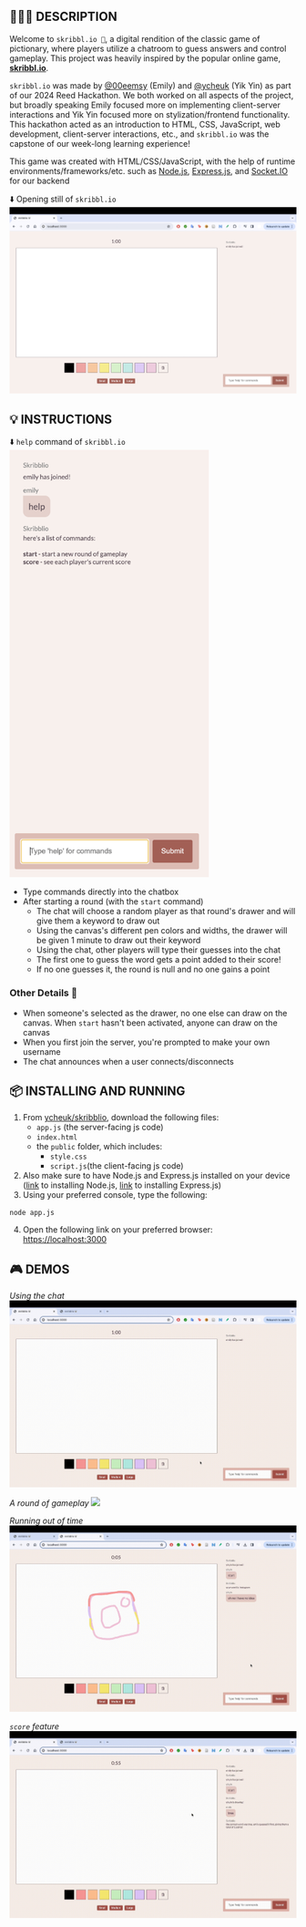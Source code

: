 ## 👩🏻‍💻 DESCRIPTION
Welcome to `skribbl.io 🎨`, a digital rendition of the classic game of pictionary, where players utilize a chatroom to guess answers and control gameplay. This project was heavily inspired by the popular online game, [**skribbl.io**](https://skribbl.io/).

`skribbl.io` was made by [@00eemsy](https://github.com/00eemsy) (Emily) and [@ycheuk](https://github.com/ycheuk) (Yik Yin) as part of our 2024 Reed Hackathon. We both worked on all aspects of the project, but broadly speaking Emily focused more on implementing client-server interactions and Yik Yin focused more on stylization/frontend functionality. This hackathon acted as an introduction to HTML, CSS, JavaScript, web development, client-server interactions, etc., and `skribbl.io` was the capstone of our week-long learning experience!

This game was created with HTML/CSS/JavaScript, with the help of runtime environments/frameworks/etc. such as [Node.js](https://nodejs.org/en), [Express.js](https://expressjs.com/), and [Socket.IO](https://socket.io/) for our backend

⬇️ Opening still of `skribbl.io`
![](./visuals/opening.png)

## 💡 INSTRUCTIONS 
⬇️ `help` command of `skribbl.io`
<br>
<img src="./visuals/help.png" height=750>
* Type commands directly into the chatbox
* After starting a round (with the `start` command)
  * The chat will choose a random player as that round's drawer and will give them a keyword to draw out
  * Using the canvas's different pen colors and widths, the drawer will be given 1 minute to draw out their keyword
  * Using the chat, other players will type their guesses into the chat
  * The first one to guess the word gets a point added to their score!
  * If no one guesses it, the round is null and no one gains a point
 
### Other Details 🌟
* When someone's selected as the drawer, no one else can draw on the canvas. When `start` hasn't been activated, anyone can draw on the canvas
* When you first join the server, you're prompted to make your own username
* The chat announces when a user connects/disconnects
 
##  📦 INSTALLING AND RUNNING 
1. From [ycheuk/skribblio](https://github.com/ycheuk/skribblio), download the following files:
    * `app.js` (the server-facing js code)
    * `index.html`
    * the `public` folder, which includes:
        * `style.css`
        * `script.js`(the client-facing js code)
2. Also make sure to have Node.js and Express.js installed on your device ([link](https://nodejs.org/en/download/current) to installing Node.js, [link](https://expressjs.com/en/starter/installing.html) to installing Express.js)
3. Using your preferred console, type the following:
```
node app.js
```
4. Open the following link on your preferred browser: [https://localhost:3000](https://localhost:3000)

## 🎮 DEMOS 
_Using the chat_
![](./visuals/chat.gif)

_A round of gameplay_
![](./visuals/round.gif)

_Running out of time_
![](./visuals/oops.gif)

_`score` feature_
![](./visuals/score.gif)
  
